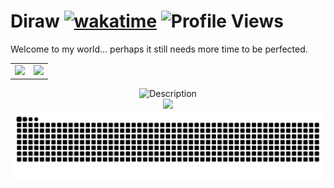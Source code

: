 # Diraw [![wakatime](https://wakatime.com/badge/user/018e666c-c584-40d2-b937-d94aa40bdf3b.svg)](https://wakatime.com/@018e666c-c584-40d2-b937-d94aa40bdf3b) ![Profile Views](https://komarev.com/ghpvc/?username=Diraw&color=blueviolet)

Welcome to my world... perhaps it still needs more time to be perfected.

<table>
  <tr>
    <td><img width="450" src="https://github-readme-stats.vercel.app/api?username=Diraw&theme=transparent&include_all_commits=true&show_icons=true&hide_border=true&hide_title=true&text_size=16&text_color=333333&icon_color=333333&hide=contribs" /></td>
    <td><img src="https://github-readme-stats.vercel.app/api/wakatime?username=diraw&theme=transparent&hide_border=true&layout=compact&langs_count=6&hide_title=true&text_size=20&text_color=333333&icon_color=333333" /></td>
  </tr>
</table>

<div align="center">
  <img src="https://wakatime.com/share/@Diraw/f2012205-2e27-4aa6-ab20-69906005c91a.svg" alt="Description">
</div>

<div align="center">
  <img width="800" src="https://github-readme-activity-graph.vercel.app/graph?username=Diraw&theme=github-compact&hide_border=true&area=true&hide_title=true&color=333333" />
</div>

<div align="center">
  <picture>
    <source media="(prefers-color-scheme: dark)" srcset="https://raw.githubusercontent.com/Diraw/Diraw/output/github-contribution-grid-snake-dark.svg" />
    <source media="(prefers-color-scheme: light)" srcset="https://raw.githubusercontent.com/Diraw/Diraw/output/github-contribution-grid-snake.svg" />
    <img alt="github-snake" src="https://raw.githubusercontent.com/Diraw/Diraw/output/github-contribution-grid-snake.svg" />
  </picture>
</div>
